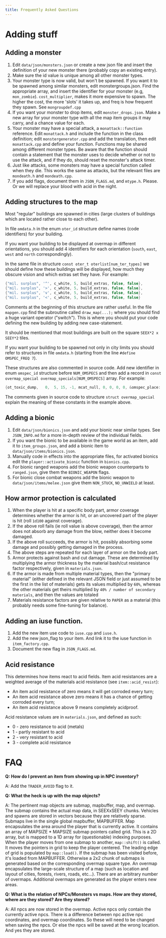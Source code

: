 ```yaml
---
title: Frequently Asked Questions
---
```


# Adding stuff

## Adding a monster

1. Edit `data/json/monsters.json` or create a new json file and insert the definition of your new
   monster there (probably copy an existing entry).
2. Make sure the id value is unique among all other monster types.
3. Your monster type is now valid, but won't be spawned. If you want it to be spawned among similar
   monsters, edit monstergroups.json. Find the appropriate array, and insert the identifier for your
   monster (e.g, `mon_zombie`). `cost_multiplier`, makes it more expensive to spawn. The higher the
   cost, the more 'slots' it takes up, and freq is how frequent they spawn. See `mongroupdef.cpp`
4. If you want your monster to drop items, edit `monster_drops.json`. Make a new array for your
   monster type with all the map item groups it may carry, and a chance value for each.
5. Your monster may have a special attack, a `monattack::function` reference. Edit `monattack.h` and
   include the function in the class definition; edit `monstergenerator.cpp` and add the
   translation, then edit `monattack.cpp` and define your function. Functions may be shared among
   different monster types. Be aware that the function should contain a statement that the monster
   uses to decide whether or not to use the attack, and if they do, should reset the monster's
   attack timer.
6. Just like attacks, some monsters may have a special function called when they die. This works the
   same as attacks, but the relevant files are `mondeath.h` and `mondeath.cpp`.
7. If you add flags, document them in `JSON_FLAGS.md`, and `mtype.h`. Please. Or we will replace
   your blood with acid in the night.

## Adding structures to the map

Most "regular" buildings are spawned in cities (large clusters of buildings which are located rather
close to each other).

In file `omdata.h` in the enum `oter_id` structure define names (code identifiers) for your
building.

If you want your building to be displayed at overmap in different orientations, you should add 4
identifiers for each orientation (`south`, `east`, `west` and `north` correspondingly).

In the same file in structure `const oter_t oterlist[num_ter_types]` we should define how these
buildings will be displayed, how much they obscure vision and which extras set they have. For
example:

```cpp
{"mil. surplus", '^', c_white, 5, build_extras, false, false},
{"mil. surplus", '>', c_white, 5, build_extras, false, false},
{"mil. surplus", 'v', c_white, 5, build_extras, false, false},
{"mil. surplus", '<', c_white, 5, build_extras, false, false}
```

Comments at the beginning of this structure are rather useful. In the file `mapgen.cpp` find the
subroutine called `draw_map(...);` where you should find a huge variant operator ("switch"). This is
where you should put your code defining the new building by adding new case-statement.

It should be mentioned that most buildings are built on the square `SEEX*2 x SEEY*2` tiles.

If you want your building to be spawned not only in city limits you should refer to structures in
file `omdata.h` (starting from the line `#define OMSPEC_FREQ 7`).

These structures are also commented in source code. Add new identifier in enum `omspec_id` structure
before `NUM_OMSPECS` and then add a record in `const overmap_special overmap_specials[NUM_OMSPECS]`
array. For example:

```cpp
{ot_toxic_dump,   0,  5, 15, -1, mcat_null, 0, 0, 0, 0, &omspec_place::wilderness,0}
```

The comments given in source code to structure `struct overmap_special` explain the meaning of these
constants in the example above.

## Adding a bionic

1. Edit `data/json/bionics.json` and add your bionic near similar types. See `JSON_INFO.md` for a
   more in-depth review of the individual fields.
2. If you want the bionic to be available in the game world as an item, add it to
   `item_groups.json`, and add a bionic item to `data/json/items/bionics.json`.
3. Manually code in effects into the appropriate files, for activated bionics edit the
   `player::activate_bionic` function in `bionics.cpp`.
4. For bionic ranged weapons add the bionic weapon counterparts to `ranged.json`, give them the
   `BIONIC_WEAPON` flags.
5. For bionic close combat weapons add the bionic weapon to `data/json/items/melee.json` give them
   `NON_STUCK`, `NO_UNWIELD` at least.

## How armor protection is calculated

1. When the player is hit at a specific body part, armor coverage determines whether the armor is
   hit, or an uncovered part of the player is hit (roll `1d100` against coverage).
2. If the above roll fails (ie roll value is above coverage), then the armor does not absorb any
   damage from the blow, neither does it become damaged.
3. If the above roll succeeds, the armor is hit, possibly absorbing some damage and possibly getting
   damaged in the process.
4. The above steps are repeated for each layer of armor on the body part.
5. Armor protects against bash and cut damage. These are determined by multiplying the armor
   thickness by the material bash/cut resistance factor respectively, given in `materials.json`.
6. If the armor is made from multiple material types, then the "primary material" (either defined in the relevant JSON field or just assumed to be the first in the list of materials) gets its values multiplied by `60%`, whereas the other materials get theirs multiplied by `40% / number of secondary materials`, and then the values are totaled
7. Materials resistance factors are given relative to `PAPER` as a material (this probably needs
   some fine-tuning for balance).

## Adding an iuse function.

1. Add the new item use code to `iuse.cpp` and `iuse.h`.
2. Add the new json_flag to your item. And link it to the iuse function in `item_factory.cpp`.
3. Document the new flag in `JSON_FLAGS.md`.

## Acid resistance

This determines how items react to acid fields. Item acid resistances are a weighted average of the
materials acid resistance (see `item::acid_resist`):

- An item acid resistance of zero means it will get corroded every turn;
- An item acid resistance above zero means it has a chance of getting corroded every turn;
- An item acid resistance above 9 means completely acidproof.

Acid resistance values are in `materials.json`, and defined as such:

- 0 - zero resistance to acid (metals)
- 1 - partly resistant to acid
- 2 - very resistant to acid
- 3 - complete acid resistance

# FAQ

**Q: How do I prevent an item from showing up in NPC inventory?**

A: Add the `TRADER_AVOID` flag to it.

**Q: What the heck is up with the map objects?**

A: The pertinent map objects are submap, mapbuffer, map, and overmap. The submap contains the actual
map data, in SEEXxSEEY chunks. Vehicles and spawns are stored in vectors because they are relatively
sparse. Submaps live in the single global mapbuffer, MAPBUFFER. Map encapsulates the area around the
player that is currently active. It contains an array of MAPSIZE * MAPSIZE submap pointers called
grid. This is a 2D array, but is mapped to a 1D array for (questionable) indexing purposes. When the
player moves from one submap to another, `map::shift()` is called. It moves the pointers in grid to
keep the player centered. The leading edge of grid is populated by `map::load()`. If the submap has
been visited before, it's loaded from MAPBUFFER. Otherwise a 2x2 chunk of submaps is generated based
on the corresponding overmap square type. An overmap encapsulates the large-scale structure of a map
(such as location and layout of cities, forests, rivers, roads, etc...). There are an arbitrary
number of overmaps. Additional overmaps are generated as the player enters new areas.

**Q: What is the relation of NPCs/Monsters vs maps. How are they stored, where are they stored? Are
they stored?**

A: All npcs are now stored in the overmap. Active npcs only contain the currently active npcs. There
is a difference between npc active npc coordinates, and overmap coordinates. So these will need to
be changed when saving the npcs. Or else the npcs will be saved at the wrong location. And yes they
are stored.
